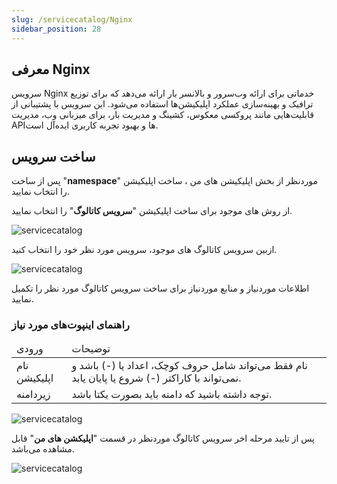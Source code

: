 ```yaml
---
slug: /servicecatalog/Nginx
sidebar_position: 28
---
```


## معرفی Nginx

سرویس  Nginx خدماتی برای ارائه وب‌سرور و بالانسر بار ارائه می‌دهد که برای توزیع ترافیک و بهینه‌سازی عملکرد اپلیکیشن‌ها استفاده می‌شود. این سرویس با پشتیبانی از قابلیت‌هایی مانند پروکسی معکوس، کشینگ و مدیریت بار، برای میزبانی وب، مدیریت APIها و بهبود تجربه کاربری ایده‌آل است.


## ساخت سرویس
پس از ساخت "**namespace**" موردنظر از بخش اپلیکیشن های من ، ساخت اپلیکیشن را انتخاب نمایید.

از روش های موجود برای ساخت اپلیکیشن "**سرویس کاتالوگ**" را انتخاب نمایید.

![servicecatalog](/img/servicecatalog/servicecatalog00.png)

ازبین سرویس کاتالوگ های موجود، سرویس مورد نظر خود را انتخاب کنید.

![servicecatalog](/img/servicecatalog/servicecatalog0000.png)

اطلاعات موردنیاز و منابع موردنیاز برای ساخت سرویس کاتالوگ مورد نظر را تکمیل نمایید.

### راهنمای اینپوت‌های مورد نیاز

<table>
    <thead>
        <tr>
            <td>ورودی</td>
            <td>توضیحات</td>
        </tr>
    </thead>
    <tbody>
        <tr>
            <td>نام اپلیکیشن</td>
            <td>نام فقط می‌تواند شامل حروف کوچک، اعداد یا (-) باشد و نمی‌تواند با کاراکتر (-) شروع یا پایان یابد.</td>
        </tr>
        <tr>
            <td>زیردامنه</td>
            <td>توجه داشته باشید که دامنه باید بصورت یکتا باشد.</td>
        </tr>
    </tbody>
</table>
 
 

![servicecatalog](/img/servicecatalog/servicecatalog53.png)

 پس از تایید مرحله اخر سرویس کاتالوگ موردنظر در قسمت "**اپلیکشن های من**" قابل مشاهده می‌باشد.
 
 ![servicecatalog](/img/servicecatalog/servicecatalog54.png)
